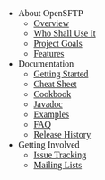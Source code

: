 <font face='Gill Sans MT' size='3'>
<ul><li>About OpenSFTP<br>
<ul><li><a href='Overview.md'>Overview</a>
</li><li><a href='User.md'>Who Shall Use It</a>
</li><li><a href='ProjectGoals.md'>Project Goals</a>
</li><li><a href='Features.md'>Features</a>
</li></ul></li><li>Documentation<br>
<ul><li><a href='GettingStarted.md'>Getting Started</a>
</li><li><a href='CheatSheet.md'>Cheat Sheet</a>
</li><li><a href='Cookbook.md'>Cookbook</a>
</li><li><a href='Javadoc.md'>Javadoc</a>
</li><li><a href='Examples.md'>Examples</a>
</li><li><a href='FAQ.md'>FAQ</a>
</li><li><a href='ReleaseHistory.md'>Release History</a>
</li></ul></li><li>Getting Involved<br>
<ul><li><a href='http://code.google.com/p/opensftp/issues'>Issue Tracking</a>
</li><li><a href='MailingLists.md'>Mailing Lists</a>